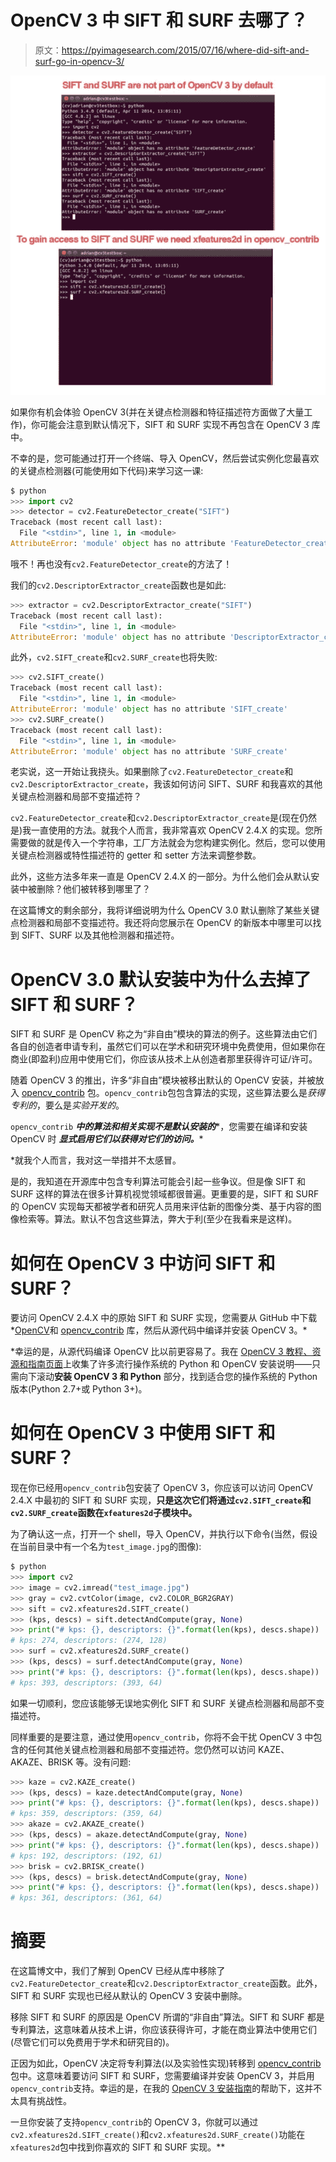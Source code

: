 # OpenCV 3 中 SIFT 和 SURF 去哪了？

> 原文：<https://pyimagesearch.com/2015/07/16/where-did-sift-and-surf-go-in-opencv-3/>

[![sift_and_surf_side_by_side](img/78df26d013bd10c13f7c8745f53ae0a1.png)](https://pyimagesearch.com/wp-content/uploads/2015/07/sift_and_surf_side_by_side.jpg)

如果你有机会体验 OpenCV 3(并在关键点检测器和特征描述符方面做了大量工作)，你可能会注意到默认情况下，SIFT 和 SURF 实现不再包含在 OpenCV 3 库中。

不幸的是，您可能通过打开一个终端、导入 OpenCV，然后尝试实例化您最喜欢的关键点检测器(可能使用如下代码)来学习这一课:

```py
$ python
>>> import cv2
>>> detector = cv2.FeatureDetector_create("SIFT")
Traceback (most recent call last):
  File "<stdin>", line 1, in <module>
AttributeError: 'module' object has no attribute 'FeatureDetector_create'

```

哦不！再也没有`cv2.FeatureDetector_create`的方法了！

我们的`cv2.DescriptorExtractor_create`函数也是如此:

```py
>>> extractor = cv2.DescriptorExtractor_create("SIFT")
Traceback (most recent call last):
  File "<stdin>", line 1, in <module>
AttributeError: 'module' object has no attribute 'DescriptorExtractor_create'

```

此外，`cv2.SIFT_create`和`cv2.SURF_create`也将失败:

```py
>>> cv2.SIFT_create()
Traceback (most recent call last):
  File "<stdin>", line 1, in <module>
AttributeError: 'module' object has no attribute 'SIFT_create'
>>> cv2.SURF_create()
Traceback (most recent call last):
  File "<stdin>", line 1, in <module>
AttributeError: 'module' object has no attribute 'SURF_create'

```

老实说，这一开始让我挠头。如果删除了`cv2.FeatureDetector_create`和`cv2.DescriptorExtractor_create`，我该如何访问 SIFT、SURF 和我喜欢的其他关键点检测器和局部不变描述符？

`cv2.FeatureDetector_create`和`cv2.DescriptorExtractor_create`是(现在仍然是)我一直使用的方法。就我个人而言，我非常喜欢 OpenCV 2.4.X 的实现。您所需要做的就是传入一个字符串，工厂方法就会为您构建实例化。然后，您可以使用关键点检测器或特性描述符的 getter 和 setter 方法来调整参数。

此外，这些方法多年来一直是 OpenCV 2.4.X 的一部分。为什么他们会从默认安装中被删除？他们被转移到哪里了？

在这篇博文的剩余部分，我将详细说明为什么 OpenCV 3.0 默认删除了某些关键点检测器和局部不变描述符。我还将向您展示在 OpenCV 的新版本中哪里可以找到 SIFT、SURF 以及其他检测器和描述符。

# OpenCV 3.0 默认安装中为什么去掉了 SIFT 和 SURF？

SIFT 和 SURF 是 OpenCV 称之为“非自由”模块的算法的例子。这些算法由它们各自的创造者申请专利，虽然它们可以在学术和研究环境中免费使用，但如果你在商业(即盈利)应用中使用它们，你应该从技术上从创造者那里获得许可证/许可。

随着 OpenCV 3 的推出，许多“非自由”模块被移出默认的 OpenCV 安装，并被放入 [opencv_contrib](https://github.com/itseez/opencv_contrib) 包。`opencv_contrib`包包含算法的实现，这些算法要么是*获得专利的*，要么是*实验开发的*。

`opencv_contrib` ***中的算法和相关实现不是默认安装的****，您需要在编译和安装 OpenCV 时 ***显式启用它们以获得对它们的访问。****

 *就我个人而言，我对这一举措并不太感冒。

是的，我知道在开源库中包含专利算法可能会引起一些争议。但是像 SIFT 和 SURF 这样的算法在很多计算机视觉领域都很普遍。更重要的是，SIFT 和 SURF 的 OpenCV 实现每天都被学者和研究人员用来评估新的图像分类、基于内容的图像检索等。算法。默认不包含这些算法，弊大于利(至少在我看来是这样)。

# 如何在 OpenCV 3 中访问 SIFT 和 SURF？

要访问 OpenCV 2.4.X 中的原始 SIFT 和 SURF 实现，您需要从 GitHub 中下载*[OpenCV](https://github.com/Itseez/opencv)和 [opencv_contrib](https://github.com/itseez/opencv_contrib) 库，然后从源代码中编译并安装 OpenCV 3。*

 *幸运的是，从源代码编译 OpenCV 比以前更容易了。我在 [OpenCV 3 教程、资源和指南页面](https://pyimagesearch.com/opencv-tutorials-resources-guides/)上收集了许多流行操作系统的 Python 和 OpenCV 安装说明——只需向下滚动**安装 OpenCV 3 和 Python** 部分，找到适合您的操作系统的 Python 版本(Python 2.7+或 Python 3+)。

# 如何在 OpenCV 3 中使用 SIFT 和 SURF？

现在你已经用`opencv_contrib`包安装了 OpenCV 3，你应该可以访问 OpenCV 2.4.X 中最初的 SIFT 和 SURF 实现，**只是这次它们将通过`cv2.SIFT_create`和`cv2.SURF_create`函数在`xfeatures2d`子模块中。**

为了确认这一点，打开一个 shell，导入 OpenCV，并执行以下命令(当然，假设在当前目录中有一个名为`test_image.jpg`的图像):

```py
$ python
>>> import cv2
>>> image = cv2.imread("test_image.jpg")
>>> gray = cv2.cvtColor(image, cv2.COLOR_BGR2GRAY)
>>> sift = cv2.xfeatures2d.SIFT_create()
>>> (kps, descs) = sift.detectAndCompute(gray, None)
>>> print("# kps: {}, descriptors: {}".format(len(kps), descs.shape))
# kps: 274, descriptors: (274, 128)
>>> surf = cv2.xfeatures2d.SURF_create()
>>> (kps, descs) = surf.detectAndCompute(gray, None)
>>> print("# kps: {}, descriptors: {}".format(len(kps), descs.shape))
# kps: 393, descriptors: (393, 64)

```

如果一切顺利，您应该能够无误地实例化 SIFT 和 SURF 关键点检测器和局部不变描述符。

同样重要的是要注意，通过使用`opencv_contrib`，你将不会干扰 OpenCV 3 中包含的任何其他关键点检测器和局部不变描述符。您仍然可以访问 KAZE、AKAZE、BRISK 等。没有问题:

```py
>>> kaze = cv2.KAZE_create()
>>> (kps, descs) = kaze.detectAndCompute(gray, None)
>>> print("# kps: {}, descriptors: {}".format(len(kps), descs.shape))
# kps: 359, descriptors: (359, 64)
>>> akaze = cv2.AKAZE_create()
>>> (kps, descs) = akaze.detectAndCompute(gray, None)
>>> print("# kps: {}, descriptors: {}".format(len(kps), descs.shape))
# kps: 192, descriptors: (192, 61)
>>> brisk = cv2.BRISK_create()
>>> (kps, descs) = brisk.detectAndCompute(gray, None)
>>> print("# kps: {}, descriptors: {}".format(len(kps), descs.shape))
# kps: 361, descriptors: (361, 64)

```

# 摘要

在这篇博文中，我们了解到 OpenCV 已经从库中移除了`cv2.FeatureDetector_create`和`cv2.DescriptorExtractor_create`函数。此外，SIFT 和 SURF 实现也已经从默认的 OpenCV 3 安装中删除。

移除 SIFT 和 SURF 的原因是 OpenCV 所谓的“非自由”算法。SIFT 和 SURF 都是专利算法，这意味着从技术上讲，你应该获得许可，才能在商业算法中使用它们(尽管它们可以免费用于学术和研究目的)。

正因为如此，OpenCV 决定将专利算法(以及实验性实现)转移到 [opencv_contrib](https://github.com/Itseez/opencv_contrib) 包中。这意味着要访问 SIFT 和 SURF，您需要编译并安装 OpenCV 3，并启用`opencv_contrib`支持。幸运的是，在我的 [OpenCV 3 安装指南](https://pyimagesearch.com/opencv-tutorials-resources-guides/)的帮助下，这并不太具有挑战性。

一旦你安装了支持`opencv_contrib`的 OpenCV 3，你就可以通过`cv2.xfeatures2d.SIFT_create()`和`cv2.xfeatures2d.SURF_create()`功能在`xfeatures2d`包中找到你喜欢的 SIFT 和 SURF 实现。**